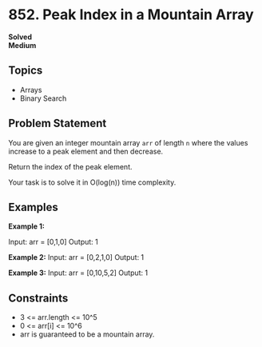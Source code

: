 # 852. Peak Index in a Mountain Array

**Solved**  
**Medium**

## Topics
- Arrays
- Binary Search

## Problem Statement
You are given an integer mountain array `arr` of length `n` where the values increase to a peak element and then decrease.

Return the index of the peak element.

Your task is to solve it in O(log(n)) time complexity.

## Examples

**Example 1:**

Input: arr = [0,1,0] Output: 1


**Example 2:**
Input: arr = [0,2,1,0] Output: 1


**Example 3:**
Input: arr = [0,10,5,2] Output: 1


## Constraints
- 3 <= arr.length <= 10^5
- 0 <= arr[i] <= 10^6
- arr is guaranteed to be a mountain array.
